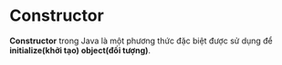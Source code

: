 # Constructor
**Constructor** trong Java là một phương thức đặc biệt được sử dụng để **initialize(khởi tạo) object(đối tượng)**.
